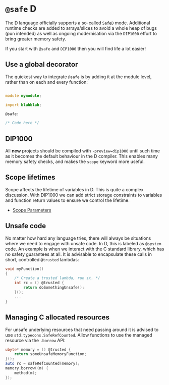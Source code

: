 # `@safe` D

The D language officially supports a so-called [`SafeD`](https://dlang.org/articles/safed.html) mode.
Additional runtime checks are added to arrays/slices to avoid a whole heap of bugs (pun intended) as well
as ongoing modernisation via the `DIP1000` effort to bring greater memory safety.

If you start with `@safe` and `DIP1000` then you will find life a lot easier!

## Use a global decorator

The quickest way to integrate `@safe` is by adding it at the module level, rather than on each and every
function:

```d

module mymodule;

import blahblah;

@safe:

/* Code here */
```

## DIP1000

All **new** projects should be compiled with `-preview=dip1000` until such time as it becomes the default
behaviour in the D compiler. This enables many memory safety checks, and makes the `scope` keyword more
useful.

## Scope lifetimes

Scope affects the lifetime of variables in D. This is quite a complex discussion. With DIP1000 we can
add strict storage constraints to variables and function return values to ensure we control the lifetime.

 - [Scope Parameters](https://dlang.org/spec/function.html#scope-parameters)


## Unsafe code

No matter how hard any language tries, there will always be situations where we need to engage with unsafe
code. In D, this is labeled as `@system` code. An example is when we interact with the C standard library,
which has no safety guarantees at all. It is advisable to encapsulate these calls in short, controlled
`@trusted` lambdas:

```d
void myFunction()
{
    /* Create a trusted lambda, run it. */
    int rc = () @trusted {
        return doSomethingUnsafe();
    }();
    ...
}
```

## Managing C allocated resources

For unsafe underlying resources that need passing around it is advised to use `std.typecons.SafeRefCounted`.
Allow functions to use the managed resource via the `.borrow` API:

```d
ubyte* memory = () @trusted {
    return someUnsafeMemoryFunction;
}();
auto rc = safeRefCounted(memory);
memory.borrow((m) {
    method(m);
});
```